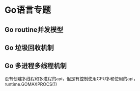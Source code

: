 # Go语言专题

## Go routine并发模型

## Go 垃圾回收机制


## Go 多进程多线程机制
没有创建多线程和多进程的api，但是有控制使用CPU多和使用的api，runtime.GOMAXPROCS(1)